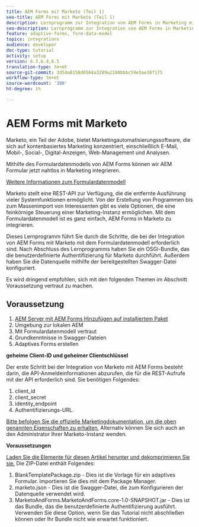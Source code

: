 ```yaml
---
title: AEM Forms mit Marketo (Teil 1)
seo-title: AEM Forms mit Marketo (Teil 1)
description: Lernprogramm zur Integration von AEM Forms in Marketing mit dem AEM Forms-Formulardatenmodell.
seo-description: Lernprogramm zur Integration von AEM Forms in Marketing mit dem AEM Forms-Formulardatenmodell.
feature: adaptive-forms, form-data-model
topics: integrations
audience: developer
doc-type: tutorial
activity: setup
version: 6.3,6.4,6.5
translation-type: tm+mt
source-git-commit: 3d54a8158d0564a3289a2100bbbc59e5ae38f175
workflow-type: tm+mt
source-wordcount: '388'
ht-degree: 1%

---
```



# AEM Forms mit Marketo

Marketo, ein Teil der Adobe, bietet Marketingautomatisierungssoftware, die sich auf kontenbasiertes Marketing konzentriert, einschließlich E-Mail, Mobil-, Social-, Digital-Anzeigen, Web-Management und Analysen.

Mithilfe des Formulardatenmodells von AEM Forms können wir AEM Formular jetzt nahtlos in Marketing integrieren.

[Weitere Informationen zum Formulardatenmodell](https://helpx.adobe.com/experience-manager/6-5/forms/using/data-integration.html)

Marketo stellt eine REST-API zur Verfügung, die die entfernte Ausführung vieler Systemfunktionen ermöglicht. Von der Erstellung von Programmen bis zum Massenimport von Interessenten gibt es viele Optionen, die eine feinkörnige Steuerung einer Marketing-Instanz ermöglichen. Mit dem Formulardatenmodell ist es ganz einfach, AEM Forms in Marketo zu integrieren.

Dieses Lernprogramm führt Sie durch die Schritte, die bei der Integration von AEM Forms mit Marketo mit dem Formulardatenmodell erforderlich sind. Nach Abschluss des Lernprogramms haben Sie ein OSGi-Bundle, das die benutzerdefinierte Authentifizierung für Marketo durchführt. Außerdem haben Sie die Datenquelle mithilfe der bereitgestellten Swagger-Datei konfiguriert.

Es wird dringend empfohlen, sich mit den folgenden Themen im Abschnitt Voraussetzung vertraut zu machen.

## Voraussetzung

1. [AEM Server mit AEM Forms Hinzufügen auf installiertem Paket](/help/forms/adaptive-forms/installing-aem-form-on-windows-tutorial-use.md)
1. Umgebung zur lokalen AEM
1. Mit Formulardatenmodell vertraut
1. Grundkenntnisse in Swagger-Dateien
1. Adaptives Forms erstellen

**geheime Client-ID und geheimer Clientschlüssel**

Der erste Schritt bei der Integration von Marketo mit AEM Forms besteht darin, die API-Anmeldeinformationen abzurufen, die für die REST-Aufrufe mit der API erforderlich sind. Sie benötigen Folgendes:

1. client_id
1. client_secret
1. identity_endpoint
1. Authentifizierungs-URL.

[Bitte befolgen Sie die offizielle Marketingdokumentation, um die oben genannten Eigenschaften zu erhalten.](https://developers.marketo.com/rest-api/) Alternativ können Sie sich auch an den Administrator Ihrer Marketo-Instanz wenden.

**Voraussetzungen**

[Laden Sie die Elemente für diesen Artikel herunter und dekomprimieren Sie sie.](assets/aemformsandmarketo.zip) Die ZIP-Datei enthält Folgendes:

1. BlankTemplatePackage.zip - Dies ist die Vorlage für ein adaptives Formular. Importieren Sie dies mit dem Package Manager.
1. marketo.json - Dies ist die Swagger-Datei, die zum Konfigurieren der Datenquelle verwendet wird.
1. MarketoAndForms.MarketoAndForms.core-1.0-SNAPSHOT.jar - Dies ist das Bundle, das die benutzerdefinierte Authentifizierung ausführt. Verwenden Sie diese Option, wenn Sie das Tutorial nicht abschließen können oder Ihr Bundle nicht wie erwartet funktioniert.
